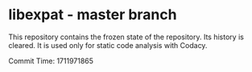 # libexpat - master branch

This repository contains the frozen state of the repository.
Its history is cleared. It is used only for static code
analysis with Codacy.

Commit Time: 1711971865